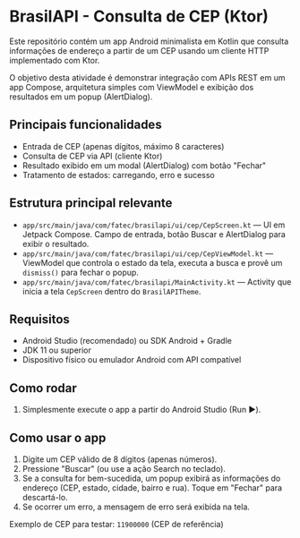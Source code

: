# BrasilAPI - Consulta de CEP (Ktor)

Este repositório contém um app Android minimalista em Kotlin que consulta informações de endereço a partir de um CEP usando um cliente HTTP implementado com Ktor.

O objetivo desta atividade é demonstrar integração com APIs REST em um app Compose, arquitetura simples com ViewModel e exibição dos resultados em um popup (AlertDialog).

## Principais funcionalidades
- Entrada de CEP (apenas dígitos, máximo 8 caracteres)
- Consulta de CEP via API (cliente Ktor)
- Resultado exibido em um modal (AlertDialog) com botão "Fechar"
- Tratamento de estados: carregando, erro e sucesso

## Estrutura principal relevante
- `app/src/main/java/com/fatec/brasilapi/ui/cep/CepScreen.kt` — UI em Jetpack Compose. Campo de entrada, botão Buscar e AlertDialog para exibir o resultado.
- `app/src/main/java/com/fatec/brasilapi/ui/cep/CepViewModel.kt` — ViewModel que controla o estado da tela, executa a busca e provê um `dismiss()` para fechar o popup.
- `app/src/main/java/com/fatec/brasilapi/MainActivity.kt` — Activity que inicia a tela `CepScreen` dentro do `BrasilAPITheme`.

## Requisitos
- Android Studio (recomendado) ou SDK Android + Gradle
- JDK 11 ou superior
- Dispositivo físico ou emulador Android com API compatível

## Como rodar

1. Simplesmente execute o app a partir do Android Studio (Run ▶︎).

## Como usar o app
1. Digite um CEP válido de 8 dígitos (apenas números).
2. Pressione "Buscar" (ou use a ação Search no teclado).
3. Se a consulta for bem-sucedida, um popup exibirá as informações do endereço (CEP, estado, cidade, bairro e rua). Toque em "Fechar" para descartá-lo.
4. Se ocorrer um erro, a mensagem de erro será exibida na tela.

Exemplo de CEP para testar: `11900000` (CEP de referência)


